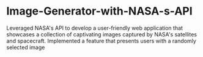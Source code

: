 # Image-Generator-with-NASA-s-API
Leveraged NASA's API to develop a user-friendly web application that showcases a collection of captivating images captured by NASA's satellites and spacecraft. Implemented a feature that presents users with a randomly selected image
